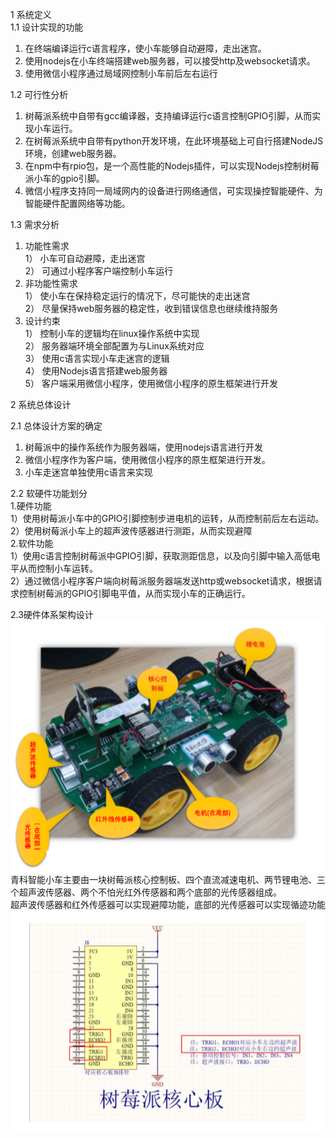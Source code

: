 1 系统定义  
1.1	设计实现的功能  
1.	在终端编译运行c语言程序，使小车能够自动避障，走出迷宫。  
2.	使用nodejs在小车终端搭建web服务器，可以接受http及websocket请求。  
3.	使用微信小程序通过局域网控制小车前后左右运行  

1.2	可行性分析  
1.	树莓派系统中自带有gcc编译器，支持编译运行c语言控制GPIO引脚，从而实现小车运行。  
2.	在树莓派系统中自带有python开发环境，在此环境基础上可自行搭建NodeJS环境，创建web服务器。  
3.	在npm中有rpio包，是一个高性能的Nodejs插件，可以实现Nodejs控制树莓派小车的gpio引脚。  
4.	微信小程序支持同一局域网内的设备进行网络通信，可实现操控智能硬件、为智能硬件配置网络等功能。  

1.3	需求分析    
1.	功能性需求   
1）	小车可自动避障，走出迷宫  
2）	可通过小程序客户端控制小车运行  
2.	非功能性需求  
1）	使小车在保持稳定运行的情况下，尽可能快的走出迷宫  
2）	尽量保持web服务器的稳定性，收到错误信息也继续维持服务  
3.	设计约束  
1）	控制小车的逻辑均在linux操作系统中实现  
2）	服务器端环境全部配置为与Linux系统对应  
3）	使用c语言实现小车走迷宫的逻辑  
4）	使用Nodejs语言搭建web服务器  
5）	客户端采用微信小程序，使用微信小程序的原生框架进行开发   

2 系统总体设计  

2.1	总体设计方案的确定  
1.	树莓派中的操作系统作为服务器端，使用nodejs语言进行开发  
2.	微信小程序作为客户端，使用微信小程序的原生框架进行开发。  
3.	小车走迷宫单独使用c语言来实现  

2.2 软硬件功能划分  
1.硬件功能  
1）使用树莓派小车中的GPIO引脚控制步进电机的运转，从而控制前后左右运动。  
2）使用树莓派小车上的超声波传感器进行测距，从而实现避障   
2.软件功能  
1）使用c语言控制树莓派中GPIO引脚，获取测距信息，以及向引脚中输入高低电平从而控制小车运转。  
2）通过微信小程序客户端向树莓派服务器端发送http或websocket请求，根据请求控制树莓派的GPIO引脚电平值，从而实现小车的正确运行。 

2.3硬件体系架构设计  
![image](https://github.com/QustRobot/AppOnCar/blob/master/images/18.png)  
青科智能小车主要由一块树莓派核心控制板、四个直流减速电机、两节锂电池、三个超声波传感器、两个不怕光红外传感器和两个底部的光传感器组成。  
超声波传感器和红外传感器可以实现避障功能，底部的光传感器可以实现循迹功能  
![image](https://github.com/QustRobot/AppOnCar/blob/master/images/19.png)  




